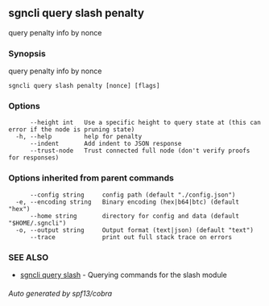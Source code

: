 ## sgncli query slash penalty

query penalty info by nonce

### Synopsis

query penalty info by nonce

```
sgncli query slash penalty [nonce] [flags]
```

### Options

```
      --height int   Use a specific height to query state at (this can error if the node is pruning state)
  -h, --help         help for penalty
      --indent       Add indent to JSON response
      --trust-node   Trust connected full node (don't verify proofs for responses)
```

### Options inherited from parent commands

```
      --config string     config path (default "./config.json")
  -e, --encoding string   Binary encoding (hex|b64|btc) (default "hex")
      --home string       directory for config and data (default "$HOME/.sgncli")
  -o, --output string     Output format (text|json) (default "text")
      --trace             print out full stack trace on errors
```

### SEE ALSO

* [sgncli query slash](sgncli_query_slash.md)	 - Querying commands for the slash module

###### Auto generated by spf13/cobra
